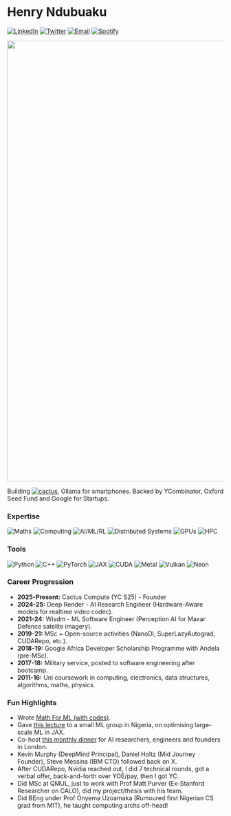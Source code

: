 # Henry Ndubuaku

[![LinkedIn][linkedin-shield]][linkedin-url]
[![Twitter][twitter-shield]][twitter-url]
[![Email][gmail1-shield]][gmail1-url]
[![Spotify][spotify-shield]][spotify-url]

[gmail1-shield]: https://img.shields.io/badge/Gmail-555?style=for-the-badge&logo=gmail&logoColor=white
[gmail1-url]: ndubuakuhenry@gmail.com

[linkedin-shield]: https://img.shields.io/badge/-LinkedIn-black.svg?style=for-the-badge&logo=linkedin&colorB=555
[linkedin-url]: https://linkedin.com/in/henry-ndubuaku-7b6350b8

[twitter-shield]: https://img.shields.io/badge/Twitter-555?style=for-the-badge&logo=twitter&logoColor=white
[twitter-url]: https://twitter.com/hmunachii

[spotify-shield]: https://img.shields.io/badge/Spotify-555?style=for-the-badge&logo=spotify&logoColor=white
[spotify-url]: https://open.spotify.com/playlist/656vFNTyI2ZDsxgdQFaPHA?si=c2ff4aa84f6d42c4


<p align="center">
  <img src="assets/banner.gif" width=1024>
</p>


Building [![cactus](https://img.shields.io/badge/cactus-000000?style=flat&logo=github&logoColor=white)](https://github.com/cactus-compute/cactus), Ollama for smartphones. Backed by YCombinator, Oxford Seed Fund and Google for Startups.

### Expertise 
![Maths](https://img.shields.io/badge/Maths-DE713C?style=flat&logo=tiny&logoColor=white)
![Computing](https://img.shields.io/badge/Computing-black?style=flat&logo=tiny&logoColor=white)
![AI/ML/RL](https://img.shields.io/badge/AI/ML/RL-20B2AA?style=flat&logo=tiny&logoColor=white)
![Distributed Systems](https://img.shields.io/badge/Distributed_Systems-E59079?style=flat&logo=tiny&logoColor=white)
![GPUs](https://img.shields.io/badge/GPUs-556B2F?style=flat&logo=tiny&logoColor=white)
![HPC](https://img.shields.io/badge/HPC-708090?style=flat&logo=tiny&logoColor=white)

### Tools 
![Python](https://img.shields.io/badge/Python-3776AB?style=flat&logo=python&logoColor=white)
![C++](https://img.shields.io/badge/C/C++-00599C?style=flat&logo=cplusplus&logoColor=white)
![PyTorch](https://img.shields.io/badge/PyTorch-EE4C2C?style=flat&logo=pytorch&logoColor=white)
![JAX](https://img.shields.io/badge/JAX-6A5ACD?style=flat&logo=jax&logoColor=white)
![CUDA](https://img.shields.io/badge/CUDA-76B900?style=flat&logo=nvidia&logoColor=white)
![Metal](https://img.shields.io/badge/Metal-A2AAAD?style=flat&logo=apple&logoColor=white)
![Vulkan](https://img.shields.io/badge/Vulkan-AC162C?style=flat&logo=vulkan&logoColor=white)
![Neon](https://img.shields.io/badge/Neon-0091BD?style=flat&logo=arm&logoColor=white)

### Career Progression 
- **2025-Present:** Cactus Compute (YC S25) - Founder 
- **2024-25:** Deep Render - AI Research Engineer (Hardware-Aware models for realtime video codec).
- **2021-24:** Wisdm - ML Software Engineer (Perception AI for Maxar Defence satelite imagery).
- **2019-21:** MSc + Open-source activities (NanoDl, SuperLazyAutograd, CUDARepo, etc.).
- **2018-19:** Google Africa Developer Scholarship Programme with Andela (pre-MSc).
- **2017-18:** Military service, posted to software engineering after bootcamp. 
- **2011-16:** Uni coursework in computing, electronics, data structures, algorithms, maths, physics.

### Fun Highlights 
- Wrote [Math For ML (with codes)](https://colab.research.google.com/drive/1ftH86vZMbspy1QvW4cHlTTv3GOMmdZ_H?usp=sharing).
- Gave [this lecture](https://www.youtube.com/live/GJYpAl8pHmI?si=t4CTT9ndeu4EKItc) to a small ML group in Nigeria, on optimising large-scale ML in JAX.
- Co-host [this monthly dinner](https://lu.ma/ldnnexus) for AI researchers, engineers and founders in London. 
- Kevin Murphy (DeepMind Principal), Daniel Holtz (Mid Journey Founder), Steve Messina (IBM CTO) followed back on X.
- After CUDARepo, Nvidia reached out, I did 7 technical rounds, got a verbal offer, back-and-forth over YOE/pay, then I got YC.
- Did MSc at QMUL, just to work with Prof Matt Purver (Ex-Stanford Researcher on CALO), did my project/thesis with his team.
- Did BEng under Prof Onyema Uzoamaka (Rumoured first Nigerian CS grad from MIT), he taught computing archs off-head! 
